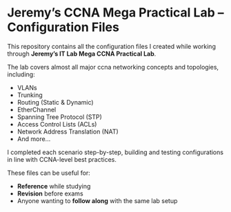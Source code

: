 # Jeremy’s CCNA Mega Practical Lab – Configuration Files

This repository contains all the configuration files I created while working through **Jeremy’s IT Lab Mega CCNA Practical Lab**.

The lab covers almost all major ccna networking concepts and topologies, including:

- VLANs
- Trunking
- Routing (Static & Dynamic)
- EtherChannel
- Spanning Tree Protocol (STP)
- Access Control Lists (ACLs)
- Network Address Translation (NAT)
- And more...

I completed each scenario step-by-step, building and testing configurations in line with CCNA-level best practices.

These files can be useful for:

- **Reference** while studying
- **Revision** before exams
- Anyone wanting to **follow along** with the same lab setup
